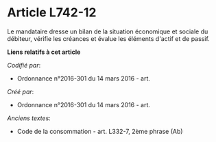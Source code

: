 # Article L742-12

Le mandataire dresse un bilan de la situation économique et sociale du débiteur, vérifie les créances et évalue les éléments
d'actif et de passif.

**Liens relatifs à cet article**

_Codifié par_:

  - Ordonnance n°2016-301 du 14 mars 2016 - art.

_Créé par_:

  - Ordonnance n°2016-301 du 14 mars 2016 - art.

_Anciens textes_:

  - Code de la consommation - art. L332-7, 2ème phrase (Ab)
